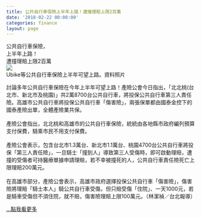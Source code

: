 ```yaml
---
title: 公共自行車保險上半年上路！遭撞理賠上限2百萬
date: '2018-02-22 00:00:00'
categories: finance
layout: page
---
```


<div class="text">
			<div>
			<div class="title-1">公共自行車保險，<br>上半年上路！<br>遭撞理賠上限2百萬</div></div>

<div>
	<img src="https://img.appledaily.com.tw/images/ReNews/20180222/640_9cfd1843d64105993b030b5a699279e2.jpg" ></div>
<div>
	<figcaption><span style="font-size:14px;">Ubike等公共自行車保險上半年可望上路。資料照片</span></figcaption></div>
<div>
	<article>
	<p></p>
		<div>
			<p>
				<span style="font-size:14px;">討論多年公共自行車保險在今年上半年可望上路！產險公會今日指出，「北北桃(台北市、新北市及桃園)」共2萬8700台公共自行車，將投保公共自行車第三人責任險。高雄市公共自行車將投保公共自行車「傷害險」，兩張保單都由國泰金控下的國泰產險出單，全體產險業共保。<br>
				&nbsp;<br>
				產險公會指出，北北桃和高雄市的公共自行車保險，統統由各地縣市政府編列預算支付保費，騎乘市民不用支付保費。<br>
				&nbsp;<br>
				產險公會表示，包含台北市1.3萬台、新北市1.1萬台、桃園4700台公共自行車將投保「第三人責任險」，一旦騎士「撞到人」導致第三人受傷時，即可啟動理賠，遭撞的受傷者可持醫療單據申請理賠，若不幸被撞死的人，公共自行車責任險死亡上限理賠200萬元。<br>
				&nbsp;<br>
				在高雄市部分，產險公會表示，高雄市政府選擇投保公共自行車「傷害險」，傷害險將理賠「騎士本人」騎公共自行車受傷，但只賠受傷「住院」、一天1000元，若是騎車受傷但不須住院，就不賠，傷害險理賠上限100萬元。（林潔禎／台北報導）</span></p>
			<p>
				<a href="https://tw.finance.appledaily.com/realtime/20180222/1302013"  target="_blank"><span class="more">...點我看更多</span></a></p>
		</div>
	</article>
</div>
		</div>